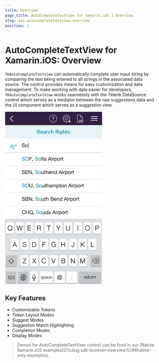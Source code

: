 ```yaml
---
title: Overview
page_title: AutoCompleteTextView for Xamarin.iOS | Overview
slug: ios-autocompletetextview-overview
position: 1
---
```


# AutoCompleteTextView for Xamarin.iOS: Overview

<code>TKAutoCompleteTextView</code> can automatically complete user input string by comparing the text being entered to all strings in the associated data source. The control provides means for easy customization and data management. To make working with data easier for developers, <code>TKAutoCompleteTextView</code> works seamlessly with the Telerik DataSource control which serves as a mediator between the raw suggestions data and the UI component which serves as a suggestion view.

<img src="../images/autocomplete-overview001.png"/>

## Key Features

- Customizable Tokens
- Token Layout Modes
- Suggest Modes
- Suggestion Match Highlighting
- Completion Modes
- Display Modes

> Demos for AutoCompleteTextView control can be fond in our [Native Xamarin.iOS examples]({%slug sdk-browser-overview%}##native-only-examples).
